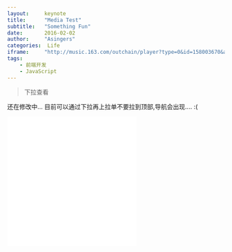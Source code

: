 ```yaml
---
layout:     keynote
title:      "Media Test"
subtitle:   "Something Fun"
date:       2016-02-02
author:     "Asingers"
categories:  Life
iframe:     "http://music.163.com/outchain/player?type=0&id=158003670&auto=1&height=500"
tags:
    - 前端开发
    - JavaScript
---
```


> 下拉查看



还在修改中...
目前可以通过下拉再上拉单不要拉到顶部,导航会出现.... :(

<iframe width=”560” height=”420” src=”http://player.youku.com/embed/XNTc2ODk1NjI0” frameborder=0 allowfullscreen></iframe> 

<iframe width=”560” height=”420” src=”http://www.tudou.com/programs/view/html5embed.action?code=XNTc2ODk1NjI0” frameborder=0 allowfullscreen></iframe>